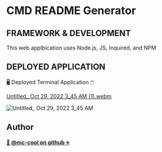 # CMD README Generator 

## FRAMEWORK & DEVELOPMENT
This web applbication uses Node.js, JS, Inquired, and NPM

## DEPLOYED APPLICATION
🖥️ Deployed Terminal Application 🖱️

[Untitled_ Oct 29, 2022 3_45 AM (1).webm](https://user-images.githubusercontent.com/101916187/198818475-df7b3f0c-62b0-4591-bb59-33dd001f600b.webm)

![Untitled_ Oct 29, 2022 3_45 AM](https://user-images.githubusercontent.com/101916187/198818407-326a14a6-da80-473b-a9c1-807e0fbb73b4.gif)



## Author
**[🐉 @mc-cool on github ⭐](https://github.com/m-ccool)**
